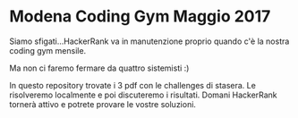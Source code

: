 # Modena Coding Gym Maggio 2017

Siamo sfigati...HackerRank va in manutenzione proprio quando c'è la nostra coding gym mensile.

Ma non ci faremo fermare da quattro sistemisti :)

In questo repository trovate i 3 pdf con le challenges di stasera. Le risolveremo localmente e poi discuteremo i risultati. Domani HackerRank tornerà attivo e potrete provare le vostre soluzioni.
